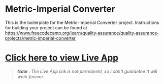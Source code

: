 # Metric-Imperial Converter

This is the boilerplate for the Metric-Imperial Converter project. Instructions for building your project can be found at https://www.freecodecamp.org/learn/quality-assurance/quality-assurance-projects/metric-imperial-converter


# [Click here to view Live App](https://l.prabesharyal.info.np/xxxx)
> __Note__ : *The Live App link is not permanent, so  I can't guarantee It will work forever.* 